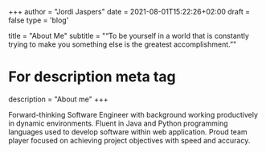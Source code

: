 +++
author = "Jordi Jaspers"
date = 2021-08-01T15:22:26+02:00
draft = false
type = 'blog'

title = "About Me"
subtitle = "“To be yourself in a world that is constantly trying to make you something else is the greatest accomplishment.”"

# For description meta tag
description = "About me"
+++

Forward-thinking Software Engineer with background working productively in dynamic environments. Fluent in Java and Python programming languages used to develop software within web application. Proud team player focused on achieving project objectives with speed and accuracy.